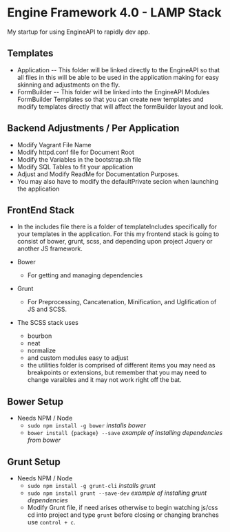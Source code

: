 # Engine Framework 4.0 - LAMP Stack

My startup for using EngineAPI to rapidly dev app.

## Templates
  - Application
  -- This folder will be linked directly to the EngineAPI so that all files in this will be able to be used in the application making for easy skinning and adjustments on the fly.
  - FormBuilder
  -- This folder will be linked into the EngineAPI Modules FormBuilder Templates so that you can create new templates and modify templates directly that will affect the formBuilder layout and look.

## Backend Adjustments / Per Application
 - Modify Vagrant File Name
 - Modify httpd.conf file for Document Root
 - Modify the Variables in the bootstrap.sh file
 - Modify SQL Tables to fit your application
 - Adjust and Modify ReadMe for Documentation Purposes.
 - You may also have to modify the defaultPrivate secion when launching the application

## FrontEnd Stack
 - In the includes file there is a folder of templateIncludes specifically for your templates in the application.  For this my frontend stack is going to consist of bower, grunt, scss, and depending upon project Jquery or another JS framework.

- Bower
   * For getting and managing dependencies

- Grunt
   * For Preprocessing, Cancatenation, Minification, and Uglification of JS and SCSS.

- The SCSS stack uses
   * bourbon
   * neat
   * normalize
   * and custom modules easy to adjust
   * the utilities folder  is comprised of different items you may need as breakpoints or extensions, but remember that you may need to change varaibles and it may not work right off the bat.

## Bower Setup
  - Needs NPM / Node
    * ```sudo npm install -g bower``` _installs bower_
    * ```bower install {package} --save``` _example of installing dependencies from bower_

## Grunt Setup
- Needs NPM / Node
    - ```sudo npm install -g grunt-cli``` _installs grunt_
    - ```sudo npm install grunt --save-dev``` _example of installing grunt dependencies_
    - Modify Grunt file, if need arises otherwise to begin watching js/css cd into project and type ```grunt``` before closing or changing branches use ```control + c```.

